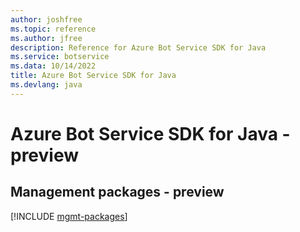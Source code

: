 ```yaml
---
author: joshfree
ms.topic: reference
ms.author: jfree
description: Reference for Azure Bot Service SDK for Java
ms.service: botservice
ms.data: 10/14/2022
title: Azure Bot Service SDK for Java
ms.devlang: java
---
```

# Azure Bot Service SDK for Java - preview

## Management packages - preview
[!INCLUDE [mgmt-packages](bot-service-mgmt-index.md)]